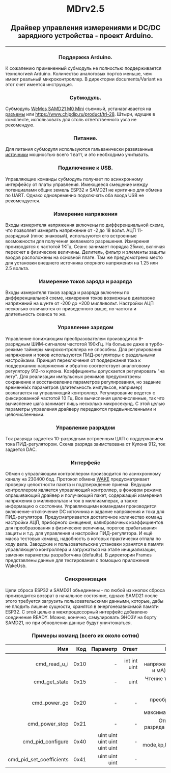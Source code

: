 # <p align="center">MDrv2.5
 
## <p align="center">Драйвер управления измерениями и DC/DC зарядного устройства - проект Arduino.
***
### <p align="center"> Поддержка Arduino.
К сожалению примененный субмодуль не полностью поддерживается технологией Arduino. Количество аналоговых портов меньше, чем имеет реальный микроконтроллер. В директории documents/Variant на этот счет имеется инструкция.
### <p align="center"> Субмодуль.
Субмодуль [WeMos SAMD21 M0 Mini](https://aliexpress.ru/item/4001074203011.html?_ga=2.268755377.1168692661.1643047564-769654542.1642920280&sku_id=10000014182967685&spm=a2g39.orderlist.0.0.60754aa6RxSv8u) съемный, устанавливается на [разъемы](https://www.chipdip.ru/product0/8002610753) или https://www.chipdip.ru/product/trl-28. Штыри, идущие в комплекте, использовать для столь ответственного узла не рекомендую. 
### <p align="center"> Питание.
Для питания субмодуля используются гальванически развязанные [источники](https://aliexpress.ru/item/1005003568781579.html?_ga=2.165478714.428003227.1651560775-769654542.1642920280&sku_id=12000026320337806&spm=a2g39.orderlist.0.0.50684aa6oqK3eu) мощностью всего 1 ватт, и это необходимо учитывать.
### <p align="center"> Подключение к USB.
Управляющие команды субмодуль получает по асинхронному интерфейсу от платы управления. Имеющееся смещение между потенциалами общих земель ESP32 и SAMD21 не критично для обмена по UART. Однако одновременно подключать оба входа USB не рекомендуется.
### <p align="center">Измерение напряжения
Входы измерителя напряжения включены по дифференциальной схеме, что позволяет измерять напряжение от -2 до 18 вольт. АЦП 11-разрядный (плюс знаковый), используются его встроенные возможности для получения желаемого разрешения. Измерения производятся с частотой 1КГц, Сеанс занимает порядка 25мкс, включая пересчет в физические величины. Делитель, фильтр и элементы защиты входов расположены на основной плате. Там же предусмотрено место для установки внешнего источника опорного напряжения на 1.25 или 2.5 вольта. 
### <p align="center">Измерение токов заряда и разряда
Входы измерителя токов заряда и разряда включены по дифференциальной схеме, измерения токов возможны в диапазоне напряжений на шунте от -200 до +200 милливольт. Настройки АЦП несколько отличаются от приведенного выше, но частота и длительность сеанса те же.
### <p align="center">Управление зарядом
Управление понижающим преобразователем производится 9-разрядным ШИМ-сигналом частотой 190кГц. На большее даже в турбо-режиме таймеры микроконтроллера не способны. Для регулирования напряжения и токов используются ПИД-регуляторы с раздельными настройками. Принцип переключения от поддержания тока к поддержанию напряжения и обратно соответствует аналоговому регулятору 912-го кулона. Коэффициенты допускается регулировать "на лету". Для реализации импульсных режимов предусмотрены сохранение и восстановление параметров регулирования, но задание временнЫх параметров (длительность импульсов, например) возлагается на управляющий контроллер. Регулирование ведется с фиксированной частотой 10 Гц. Все вычисления целочисленные, так что вычисление шага занимает лишь несколько микросекунд. С этой целью параметры управления драйверу передаются предвычисленными и целочисленными.
### <p align="center">Управление разрядом
Ток разряда задается 10-разрядным встроенным ЦАП с поддержанием тока ПИД-регулятором. Схема разряда заимствована от Кулона 912, ток задается DAC.
### <p align="center">Интерфейс
Обмен с управляющим контроллером производится по асинхронному каналу на 230400 бод. Протокол обмена [WAKE](https://eewiki.ru/wiki/%D0%A1%D0%BF%D0%B5%D1%86%D0%B8%D1%84%D0%B8%D0%BA%D0%B0%D1%86%D0%B8%D1%8F_%D0%BF%D1%80%D0%BE%D1%82%D0%BE%D0%BA%D0%BE%D0%BB%D0%B0_WAKE) предусматривает проверку целостности пакета и подтверждение приема. Ведущим контроллером является управляющий контроллер, в фоновом режиме опрашивающий драйвер и получающий пакет, содержащий измерения напряжения в милливольтах и ток в миллиамперах, а также информацию о состоянии. Управляющими командами производится включение-отключение DC источника и задание напряжения и тока для ПИД-регулятора. Предусматривается достаточное количество команд настройки АЦП, приборного смещения, калибровочных коэффициентов для  преобразования в физические величины, порогов срабатывания защиты и т.д. для управления и настройки ПИД-регулятора. И ещё масса тестовых команд, надобность в которых практически отпала по ходу дела. Заводские и пользовательские установки хранятся в памяти управляющего контроллера и загружаться на этапе инициализации, заменяя параметры разработчика (defaults).
В директории Frames представлены данные для тестирования с помощью приложения WakeUsb.
### <p align="center">Синхронизация
Цепи сброса ESP32 и SAMD21 объединены - по любой из кнопок сброса производится возврат в начальное состояние, однако SAMD21 после этого требуется загрузить пользовательскими данными, которые, дабы не плодить лишние сущности, хранятся в энергонезависимой памяти ESP32. С этой целью в межпроцессорный интерфейс добавлено соединение READY. Можно, конечно, сэмулировать ЭНОЗУ на борту SAMD21, но при обновлении данные будут уничтожаться. 
### <p align="center">Примеры команд (всего их около сотни)
Имя | Код | Параметр | Ответ | Примечание
--------------------------:|------:|-------:|-------------:|----------------------------------:
cmd_read_u_i|0x10|-|int int uint|Чтение напряжения,тока (мВ и мА) и состояния
cmd_get_state|0x15|-|uint|Чтение температуры радиатора
cmd_power_go|0x20|-|-|Старт преобразователя с заданными максимальными U и I
cmd_power_stop|0x21|-|-|Отключение ( и разряда в том числе)
cmd_pid_configure|0x40|uint uint uint uint uint uint|-|set mode,kp,ki,kd,min,max
cmd_pid_set_coefficients|0x41|uint uint uint|-|set kp, ki, kd
